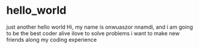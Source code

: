 # hello_world
just another hello world
Hi, my name is onwuaszor nnamdi, and i am going to be the best coder alive
ilove to solve problems 
i want to make new friends along my coding experience
